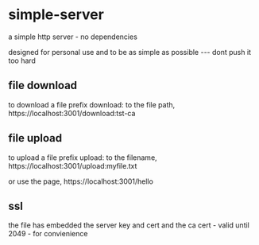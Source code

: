 # simple-server
a simple http server - no dependencies

designed for personal use and to be as simple as possible --- dont push it too hard

## file download
to download a file prefix download: to the file path, https://localhost:3001/download:tst-ca

## file upload
to upload a file prefix upload: to the filename, https://localhost:3001/upload:myfile.txt

or use the page, https://localhost:3001/hello

## ssl
the file has embedded the server key and cert and the ca cert - valid until 2049 - for convienience




